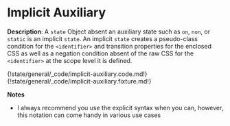 # Implicit Auxiliary

__Description__: A `state` Object absent an auxiliary state such as `on`, `non`, or `static` is an implicit `state`. An implicit `state` creates a pseudo-class condition for the `<identifier>` and transition properties for the enclosed CSS as well as a negation condition absent of the raw CSS for the `<identifier>` at the scope level it is defined.

{!state/general/_code/implicit-auxiliary.code.md!}
{!state/general/_code/implicit-auxiliary.fixture.md!}

__Notes__

+ I always recommend you use the explicit syntax when you can, however, this notation can come handy in various use cases

<div class="cf"></div>
<div class="end-last"></div>

